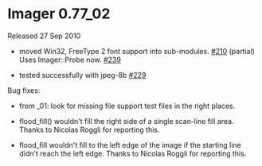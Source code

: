 # Imager 0.77_02

Released 27 Sep 2010

- moved Win32, FreeType 2 font support into sub-modules. [#210](https://github.com/tonycoz/imager/issues/210) (partial) Uses Imager::Probe now. [#239](https://github.com/tonycoz/imager/issues/239)

- tested successfully with jpeg-8b [#229](https://github.com/tonycoz/imager/issues/229)

Bug fixes:

- from _01: look for missing file support test files in the right places.

- flood_fill() wouldn't fill the right side of a single scan-line fill area. Thanks to Nicolas Roggli for reporting this.

- flood_fill wouldn't fill to the left edge of the image if the starting line didn't reach the left edge. Thanks to Nicolas Roggli for reporting this.